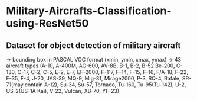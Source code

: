 # Military-Aircrafts-Classification-using-ResNet50

## Dataset for object detection of military aircraft

-> bounding box in PASCAL VOC format (xmin, ymin, xmax, ymax)
-> 43 aircraft types
   (A-10, A-400M, AG-600, AV-8B, B-1, B-2, B-52 Be-200, C-130, C-17, C-2, C-5, E-2, E-7, EF-2000, F-117, F-14, F-15, F-16, F/A-18, F-22, F-35, F-4, J-20, JAS-39, MQ-9, Mig-31, Mirage2000, P-3, RQ-4, Rafale, SR-71(may contain A-12), Su-34, Su-57, Tornado, Tu-160, Tu-95(Tu-142), U-2, US-2(US-1A Kai), V-22, Vulcan, XB-70, YF-23)

